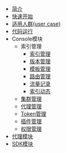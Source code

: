 - [简介](zh-cn/1.x/README.md)
- [快速开始](zh-cn/1.x/tutorial.md)
- [适用人群(user case)](zh-cn/1.x/usercase.md)
- [代码运行](zh-cn/1.x/run.md)
- Console模块
    - 索引管理
      - [索引管理](zh-cn/1.x/Console模块/索引管理/index.md)
      - [版本管理](zh-cn/1.x/Console模块/版本管理/version.md)
      - [模板管理](zh-cn/1.x/Console模块/模板管理/template.md)
      - [路由管理](zh-cn/1.x/Console模块/路由管理/route.md)
      - [流量记录](zh-cn/1.x/Console模块/流量记录/flow_record.md)
      - [索引动态](zh-cn/1.x/Console模块/索引动态/indexAudit.md)
    - [集群管理](zh-cn/1.x/Console模块/集群管理/cluster.md)
    - [代理管理](zh-cn/1.x/Console模块/代理管理/ps.md)
    - [Token管理](zh-cn/1.x/Console模块/Token管理/token.md)
    - [插件管理](zh-cn/1.x/Console模块/插件管理/plugin.md)
    - [权限管理](zh-cn/1.x/Console模块/权限管理/authorization.md)
- [代理模块](zh-cn/1.x/代理模块/pallas-search.md)
- [SDK模块](zh-cn/1.x/SDK模块/sdk.md)

